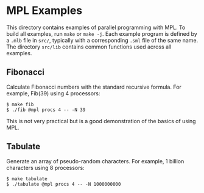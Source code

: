 # MPL Examples

This directory contains examples of parallel programming with MPL. To build
all examples, run `make` or `make -j`. Each example program is defined by
a `.mlb` file in `src/`, typically with a corresponding `.sml` file of the same
name. The directory `src/lib` contains common functions used across all
examples.

## Fibonacci

Calculate Fibonacci numbers with the standard recursive formula.
For example, Fib(39) using 4 processors:
```
$ make fib
$ ./fib @mpl procs 4 -- -N 39
```
This is not very practical but is a good demonstration of the basics of using MPL.

## Tabulate

Generate an array of pseudo-random characters. For example, 1 billion
characters using 8 processors:
```
$ make tabulate
$ ./tabulate @mpl procs 4 -- -N 1000000000
```
